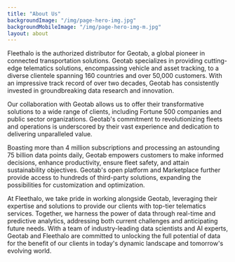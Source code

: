 ```yaml
---
title: "About Us"
backgroundImage: "/img/page-hero-img.jpg"
backgroundMobileImage: "/img/page-hero-img-m.jpg"
layout: about
---
```


Fleethalo is the authorized distributor for Geotab, a global pioneer in connected transportation solutions. Geotab specializes in providing cutting-edge telematics solutions, encompassing vehicle and asset tracking, to a diverse clientele spanning 160 countries and over 50,000 customers. With an impressive track record of over two decades, Geotab has consistently invested in groundbreaking data research and innovation.

Our collaboration with Geotab allows us to offer their transformative solutions to a wide range of clients, including Fortune 500 companies and public sector organizations. Geotab's commitment to revolutionizing fleets and operations is underscored by their vast experience and dedication to delivering unparalleled value.

Boasting more than 4 million subscriptions and processing an astounding 75 billion data points daily, Geotab empowers customers to make informed decisions, enhance productivity, ensure fleet safety, and attain sustainability objectives. Geotab's open platform and Marketplace further provide access to hundreds of third-party solutions, expanding the possibilities for customization and optimization.

At Fleethalo, we take pride in working alongside Geotab, leveraging their expertise and solutions to provide our clients with top-tier telematics services. Together, we harness the power of data through real-time and predictive analytics, addressing both current challenges and anticipating future needs. With a team of industry-leading data scientists and AI experts, Geotab and Fleethalo are committed to unlocking the full potential of data for the benefit of our clients in today's dynamic landscape and tomorrow's evolving world.

